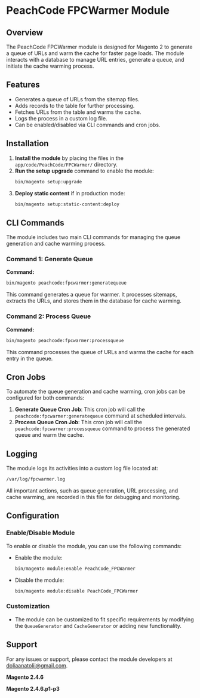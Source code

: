 
# PeachCode FPCWarmer Module

## Overview

The PeachCode FPCWarmer module is designed for Magento 2 to generate a queue of URLs and warm the cache for faster page loads. The module interacts with a database to manage URL entries, generate a queue, and initiate the cache warming process.

## Features

- Generates a queue of URLs from the sitemap files.
- Adds records to the table for further processing.
- Fetches URLs from the table and warms the cache.
- Logs the process in a custom log file.
- Can be enabled/disabled via CLI commands and cron jobs.

## Installation

1. **Install the module** by placing the files in the `app/code/PeachCode/FPCWarmer/` directory.
2. **Run the setup upgrade** command to enable the module:
   ```bash
   bin/magento setup:upgrade
   ```
3. **Deploy static content** if in production mode:
   ```bash
   bin/magento setup:static-content:deploy
   ```

## CLI Commands

The module includes two main CLI commands for managing the queue generation and cache warming process.

### Command 1: Generate Queue

**Command:**
```bash
bin/magento peachcode:fpcwarmer:generatequeue
```

This command generates a queue for warmer. It processes sitemaps, extracts the URLs, and stores them in the database for cache warming.

### Command 2: Process Queue

**Command:**
```bash
bin/magento peachcode:fpcwarmer:processqueue
```

This command processes the queue of URLs and warms the cache for each entry in the queue.

## Cron Jobs

To automate the queue generation and cache warming, cron jobs can be configured for both commands:

1. **Generate Queue Cron Job**: This cron job will call the `peachcode:fpcwarmer:generatequeue` command at scheduled intervals.
2. **Process Queue Cron Job**: This cron job will call the `peachcode:fpcwarmer:processqueue` command to process the generated queue and warm the cache.

## Logging

The module logs its activities into a custom log file located at:
```bash
/var/log/fpcwarmer.log
```

All important actions, such as queue generation, URL processing, and cache warming, are recorded in this file for debugging and monitoring.

## Configuration

### Enable/Disable Module

To enable or disable the module, you can use the following commands:

- Enable the module:
  ```bash
  bin/magento module:enable PeachCode_FPCWarmer
  ```
- Disable the module:
  ```bash
  bin/magento module:disable PeachCode_FPCWarmer
  ```

### Customization

- The module can be customized to fit specific requirements by modifying the `QueueGenerator` and `CacheGenerator` or adding new functionality.

## Support

For any issues or support, please contact the module developers at [doliaanatolii@gmail.com](mailto:doliaanatolii@gmail.com).


**Magento 2.4.6**

**Magento 2.4.6.p1-p3**
